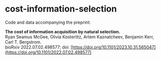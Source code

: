 # cost-information-selection

Code and data accompanying the preprint: 

**The cost of information acquisition by natural selection.**  
Ryan Seamus McGee, Olivia Kosterlitz, Artem Kaznatcheev, Benjamin Kerr, Carl T. Bergstrom.  
bioRxiv 2022.07.02.498577; doi: [https://doi.org/10.1101/2023.10.31.565047](https://doi.org/10.1101/2022.07.02.498577)

